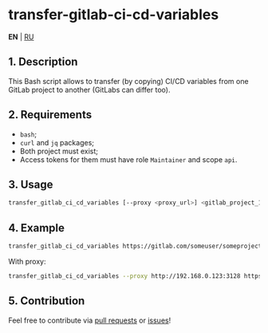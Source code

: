 # transfer-gitlab-ci-cd-variables

**EN** | [RU](README_RU.md)

## 1. Description

This Bash script allows to transfer (by copying) CI/CD variables from one GitLab project to another (GitLabs can differ too).

## 2. Requirements

- `bash`;
- `curl` and `jq` packages;
- Both project must exist;
- Access tokens for them must have role `Maintainer` and scope `api`.

## 3. Usage

```bash
transfer_gitlab_ci_cd_variables [--proxy <proxy_url>] <gitlab_project_1_url> <gitlab_project_1_api_token> <gitlab_project_2_url> <gitlab_project_2_api_token>
```

## 4. Example

```bash
transfer_gitlab_ci_cd_variables https://gitlab.com/someuser/someproject ACCESS_TOKEN_1 https://othergitlab.com/someotheruser/someotherproject ACCESS_TOKEN_2
```

With proxy:

```bash
transfer_gitlab_ci_cd_variables --proxy http://192.168.0.123:3128 https://gitlab.com/someuser/someproject ACCESS_TOKEN_1 https://othergitlab.com/someotheruser/someotherproject ACCESS_TOKEN_2
```

## 5. Contribution

Feel free to contribute via [pull requests](https://github.com/Nikolai2038/transfer-gitlab-ci-cd-variables/pulls) or [issues](https://github.com/Nikolai2038/transfer-gitlab-ci-cd-variables/issues)!
